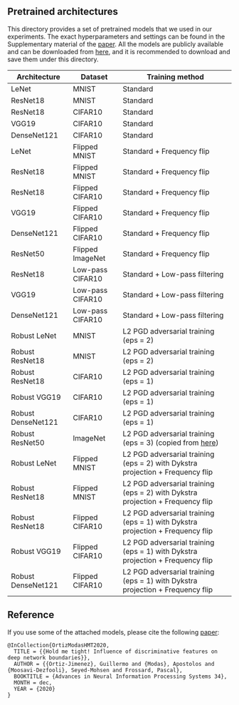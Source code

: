 ## Pretrained architectures

This directory provides a set of pretrained models that we used in our experiments. The exact hyperparameters and settings can be found in the Supplementary material of the [paper](https://arxiv.org/abs/2002.06349). All the models are publicly available and can be downloaded from [here](https://drive.google.com/drive/folders/1Y4SWnfdojzODX2SQyf8V5kC6sE1pmF4m?usp=sharing), and it is recommended to download and save them under this directory.

Architecture | Dataset | Training method
---|---|---
LeNet | MNIST | Standard
ResNet18 | MNIST | Standard
ResNet18 | CIFAR10 | Standard
VGG19 | CIFAR10 | Standard
DenseNet121 | CIFAR10 | Standard
LeNet | Flipped MNIST | Standard + Frequency flip
ResNet18 | Flipped MNIST | Standard + Frequency flip
ResNet18 | Flipped CIFAR10 | Standard + Frequency flip
VGG19 | Flipped CIFAR10 | Standard + Frequency flip
DenseNet121 | Flipped CIFAR10 | Standard + Frequency flip
ResNet50 | Flipped ImageNet | Standard + Frequency flip
ResNet18 | Low-pass CIFAR10 | Standard + Low-pass filtering
VGG19 | Low-pass CIFAR10 | Standard + Low-pass filtering
DenseNet121 | Low-pass CIFAR10 | Standard + Low-pass filtering
Robust LeNet | MNIST | L2 PGD adversarial training (eps = 2)
Robust ResNet18 | MNIST | L2 PGD adversarial training (eps = 2)
Robust ResNet18 | CIFAR10 | L2 PGD adversarial training (eps = 1)
Robust VGG19 | CIFAR10 | L2 PGD adversarial training (eps = 1)
Robust DenseNet121 | CIFAR10 | L2 PGD adversarial training (eps = 1)
Robust ResNet50 | ImageNet | L2 PGD adversarial training (eps = 3) (copied from [here](https://github.com/MadryLab/robustness))
Robust LeNet | Flipped MNIST | L2 PGD adversarial training (eps = 2) with Dykstra projection + Frequency flip
Robust ResNet18 | Flipped MNIST | L2 PGD adversarial training (eps = 2) with Dykstra projection + Frequency flip
Robust ResNet18 | Flipped CIFAR10 | L2 PGD adversarial training (eps = 1) with Dykstra projection + Frequency flip
Robust VGG19 | Flipped CIFAR10 | L2 PGD adversarial training (eps = 1) with Dykstra projection + Frequency flip
Robust DenseNet121 | Flipped CIFAR10 | L2 PGD adversarial training (eps = 1) with Dykstra projection + Frequency flip

## Reference
If you use some of the attached models, please cite the following [paper](https://arxiv.org/abs/2002.06349):

```
@InCollection{OrtizModasHMT2020,
  TITLE = {{Hold me tight! Influence of discriminative features on deep network boundaries}},
  AUTHOR = {{Ortiz-Jimenez}, Guillermo and {Modas}, Apostolos and {Moosavi-Dezfooli}, Seyed-Mohsen and Frossard, Pascal},
  BOOKTITLE = {Advances in Neural Information Processing Systems 34},
  MONTH = dec,
  YEAR = {2020}
}
```
